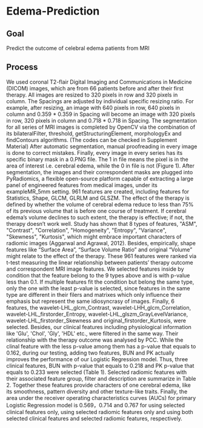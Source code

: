 # Edema-Prediction
## Goal
Predict the outcome of celebral edema patients from MRI
## Process
We used coronal T2-flair Digital Imaging and Communications in Medicine (DICOM) images, which are from 66 patients before and after their first therapy. All images are resized to 320 pixels in row and 320 pixels in column. The Spacings are adjusted by individual specific resizing ratio. For example, after resizing, an image with 640 pixels in row, 640 pixels in column and 0.359 * 0.359 in Spacing will become an image with 320 pixels in row, 320 pixels in column and 0.718 * 0.718 in Spacing.
The segmentation for all series of MRI images is completed by OpenCV via the combination of its bilateralFilter, threshold, getStructuringElement, morphologyEx and findContours algorithms. (The codes can be checked in Supplement Material) 
After automatic segmentation, manual proofreading in every image is done to correct mistakes. Finally, every image in every series has its specific binary mask in a 0.PNG file. The 1 in file means the pixel is in the area of interest i.e. cerebral edema, while the 0 in file is not (Figure 1).
After segmentation, the images and their correspondent masks are plugged into PyRadiomics, a flexible open-source platform capable of extracting a large panel of engineered features from medical images, under its exampleMR_5mm setting. 961 features are created, including features for Statistics, Shape, GLCM, GLRLM and GLSZM.
The effect of the therapy is defined by whether the volume of cerebral edema reduce to less than 75% of its previous volume that is before one course of treatment. If cerebral edema’s volume declines to such extent, the therapy is effective; if not, the therapy doesn’t work well.
Study has shown that 8 types of features, "ASM", "Contrast", "Correlation", "Homogeneity", "Entropy", "Variance", "Skewness", "Kurtosis", which might embrace important characters of radiomic images (Aggarwal and Agrawal, 2012). Besides, empirically, shape features like “Surface Area”, “Surface Volume Ratio” and original “Volume” might relate to the effect of the therapy. 
These 961 features were ranked via t-test measuring the linear relationship between patients’ therapy outcome and correspondent MRI image features. We selected features inside by condition that the feature belong to the 9 types above and is with p-value less than 0.1. If multiple features fit the condition but belong the same type, only the one with the least p-value is selected, since features in the same type are different in their filers and matrixes which only influence their emphasis but represent the same idiosyncrasy of images. Finally, 6 features, the wavelet-LHL_glcm_Contrast, wavelet-LHH_glcm_Correlation, wavelet-LHL_firstorder_Entropy, wavelet-LHL_glszm_GrayLevelVariance, wavelet-LHL_firstorder_Skewness and original_firstorder_Kurtosis, were selected.
Besides, our clinical features including physiological information like 'Glu', 'Chol', 'Gly', 'HDL' etc., were filtered in the same way. Their relationship with the therapy outcome was analysed by PCC. While the clinal feature with the less p-value among them has a p-value that equals to 0.162, during our testing, adding two features, BUN and PK actually improves the performance of our Logistic Regression model. Thus, three clinical features, BUN with p-value that equals to 0.218 and PK p-value that equals to 0.233 were selected (Table 1).
Selected radiomic features with their associated feature group, filter and description are summarize in Table 2. Together these features provide characters of one cerebral edema, like its smoothness, pattern diversity and other texture-like traits. 
Finally, the area under the receiver operating characteristics curves (AUCs) for primary Logistic Regression model is 0.569，0.714 and 0.767 for using selected clinical features only, using selected radiomic features only and using both selected clinical features and selected radiomic features, respectively.
